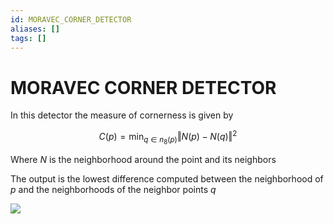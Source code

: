```yaml
---
id: MORAVEC_CORNER_DETECTOR
aliases: []
tags: []
---
```


# MORAVEC CORNER DETECTOR

In this detector the measure of cornerness is given by

$$
C(p) = \min_{q \in n_8(p)}{\Vert N(p)-N(q)\Vert^2}
$$

Where $N$ is the neighborhood around the point and its neighbors

The output is the lowest difference computed between the neighborhood of $p$ and the neighborhoods of the neighbor points $q$

![](Pasted_image_20240310153802.png)

